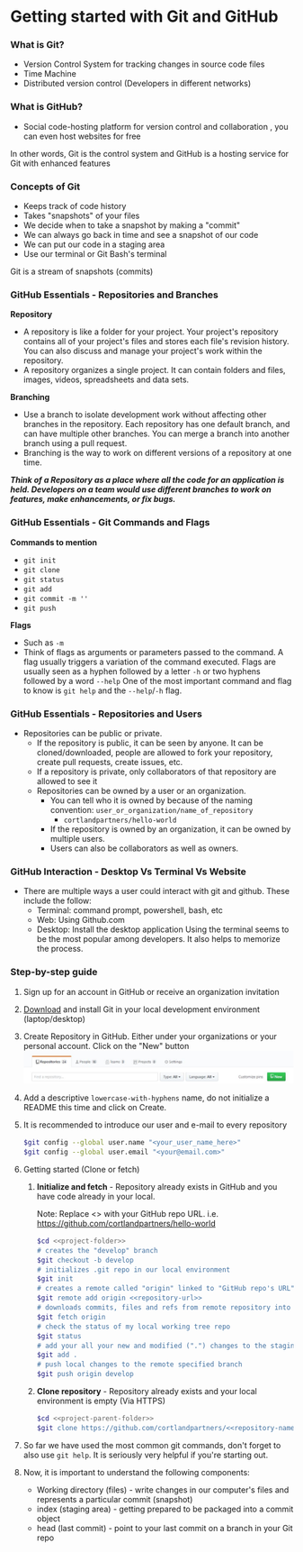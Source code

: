 # Getting started with Git and GitHub

### What is Git?
   - Version Control System for tracking changes in source code files
   - Time Machine
   - Distributed version control (Developers in different networks)
   
### What is GitHub?
   - Social code-hosting platform for version control and collaboration , you can even host websites for free
   
In other words, Git is the control system and GitHub is a hosting service for Git with enhanced features

### Concepts of Git

- Keeps track of code history
- Takes "snapshots" of your files
- We decide when to take a snapshot by making a "commit"
- We can always go back in time and see a snapshot of our code
- We can put our code in a staging area
- Use our terminal or Git Bash's terminal

Git is a stream of snapshots (commits)

### GitHub Essentials - Repositories and Branches

**Repository** 
- A repository is like a folder for your project. Your project's repository contains all of your project's files and stores each file's revision history. You can also discuss and manage your project's work within the repository.
- A repository organizes a single project. It can contain folders and files, images, videos, spreadsheets and data sets.

**Branching** 
-  Use a branch to isolate development work without affecting other branches in the repository. Each repository has one default branch, and can have multiple other branches. You can merge a branch into another branch using a pull request.
-  Branching  is the way to work on different versions of a repository at one time.


___Think of a Repository as a place where all the code for an application is held. Developers on a team would use different branches to work on features, make enhancements, or fix bugs.___

### GitHub Essentials - Git Commands and Flags

**Commands to mention**
- `git init`
- `git clone`
- `git status`
- `git add`
- `git commit -m ''`
- `git push`

**Flags**
- Such as `-m`
-  Think of flags as arguments or parameters passed to the command. A flag    usually triggers a variation of the command executed. Flags are usually    seen as a hyphen followed by a letter `-h` or two hyphens followed by a    word `--help`
   One of the most important command and flag to know is `git help` and the `--help`/`-h` flag.

### GitHub Essentials - Repositories and Users

- Repositories can be public or private.
   - If the repository is public, it can be seen by anyone. It can be cloned/downloaded, people are allowed to fork your repository, create pull requests, create issues, etc.
   - If a repository is private, only collaborators of that repository are allowed to see it
	- Repositories can be owned by a user or an organization.
		- You can tell who it is owned by because of the naming convention: `user_or_organization/name_of_repository`
    		- `cortlandpartners/hello-world`
		- If the repository is owned by an organization, it can be owned by multiple users.
      - Users can also be collaborators as well as owners. 


### GitHub Interaction - Desktop Vs Terminal Vs Website
- There are multiple ways a user could interact with git and github. These include the follow:
  - Terminal: command prompt, powershell, bash, etc
  - Web: Using Github.com
  - Desktop: Install the desktop application
Using the terminal seems to be the most popular among developers. It also helps to memorize the process.

### Step-by-step guide

1. Sign up for an account in GitHub or receive an organization invitation

2. [Download](https://git-scm.com/downloads) and install Git in your local development environment (laptop/desktop)

3. Create Repository in GitHub. Either under your organizations or your personal account. Click on the "New" button
![alt text](images/NewRepository.JPG "New Repo")

1. Add a descriptive `lowercase-with-hyphens` name, do not initialize a README this time and click on Create.

1. It is recommended to introduce our user and e-mail to every repository
    ```bash
    $git config --global user.name "<your_user_name_here>"
    $git config --global user.email "<your@email.com>"
    ```
1. Getting started (Clone or fetch)
    1. **Initialize and fetch** - Repository already exists in GitHub and you have code already in your local. 
    
        Note: Replace <<repository-url>> with your GitHub repo URL. i.e. https://github.com/cortlandpartners/hello-world
      
        ```bash
        $cd <<project-folder>>
        # creates the "develop" branch
        $git checkout -b develop
        # initializes .git repo in our local environment
        $git init
        # creates a remote called "origin" linked to "GitHub repo's URL"
        $git remote add origin <<repository-url>>
        # downloads commits, files and refs from remote repository into our local
        $git fetch origin
        # check the status of my local working tree repo
        $git status
        # add your all your new and modified (".") changes to the staging area
        $git add .
        # push local changes to the remote specified branch
        $git push origin develop
        ```
        
     1. **Clone repository** - Repository already exists and your local environment is empty (Via HTTPS)
        ```bash
        $cd <<project-parent-folder>>
        $git clone https://github.com/cortlandpartners/<<repository-name>>.git
        ```
 1. So far we have used the most common git commands, don't forget to also use `git help`. It is seriously very helpful if you're starting out.
 
 1. Now, it is important to understand the following components:
    - Working directory (files) - write changes in our computer's files and represents a particular commit (snapshot)
    - index (staging area) - getting prepared to be packaged into a commit object
    - head (last commit) - point to your last commit on a branch in your Git repo
  
    

    

